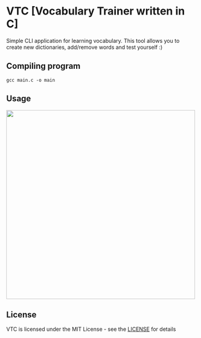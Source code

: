 # VTC [Vocabulary Trainer written in C]

Simple CLI application for learning vocabulary. This tool allows you to create new dictionaries, add/remove words and test yourself :)

## Compiling program
```
gcc main.c -o main
```

## Usage
<img src="https://user-images.githubusercontent.com/91697580/184724365-97cd6622-a628-4162-8c1f-dfc8ce89f6d1.gif" width="500">


## License
VTC is licensed under the MIT License - see the [LICENSE](LICENSE) for details
